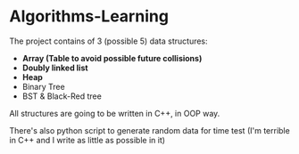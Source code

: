 # Algorithms-Learning

The project contains of 3 (possible 5) data structures:

- **Array (Table to avoid possible future collisions)**
- **Doubly linked list**
- **Heap**
- Binary Tree
- BST & Black-Red tree

All structures are going to be written in C++, in OOP way. 

There's also python script to generate random data for time test (I'm terrible in C++ and I write as little as possible in it)
